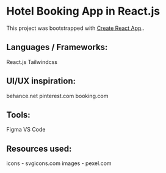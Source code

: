 # Hotel Booking App in React.js

This project was bootstrapped with [Create React App](https://github.com/facebook/create-react-app)..

## Languages / Frameworks:

React.js
Tailwindcss

## UI/UX inspiration:

behance.net
pinterest.com
booking.com

## Tools:

Figma
VS Code

## Resources used:

icons - svgicons.com
images - pexel.com


